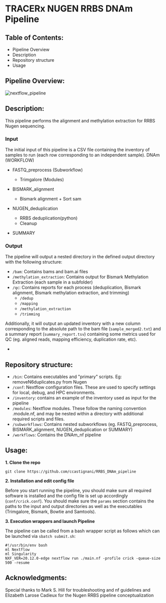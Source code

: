 #  TRACERx NUGEN RRBS DNAm Pipeline

## Table of Contents:
- Pipeline Overview
- Description
- Repository structure
- Usage
  
## Pipeline Overview:
![nextflow_pipeline](https://github.com/ccastignani/RRBS_DNAm_pipeline/assets/44896853/0285b6e7-bbc6-4856-876d-7b2b3c41a530)

## Description:
This pipeline performs the alignment and methylation extraction for RRBS Nugen sequencing. 

### Input

The initial input of this pipeline is a CSV file containing the inventory of samples to run (each row corresponding to an independent sample). 
DNAm (WORKFLOW)
- FASTQ_preprocess (Subworkflow)
    - Trimgalore (Modules)

- BISMARK_alignment 
    - Bismark alignment + Sort sam

- NUGEN_deduplication
    - RRBS deduplication(python)
    - Cleanup

- SUMMARY

### Output

The pipeline will output a nested directory in the defined output directory with the following structure:
- ``/bam``: Contains bams and bam.ai files
- ``/methylation_extraction``: Contains output for Bismark Methylation Extraction (each sample in a subfolder)
- ``/qc``: Contains reports for each process (deduplication, Bismark alignment, Bismark methylation extraction, and trimming)
  - ``/dedup``
  - ``/mapping``
  - ``/methylation_extraction``
  - ``/trimming``

Additionally, it will output an updated inventory with a new column corresponding to the absolute path to the bam file (``sample_merged2.txt``) and a summary report (``summary_report.tsv``) containing some metrics used for QC (eg. aligned reads, mapping efficiency, duplication rate, etc). 

- 
## Repository structure:

- ``/bin``: Contains executables and "primary" scripts. Eg: removeN6duplicates.py from Nugen
- ``/conf``: Nextflow configuration files. These are used to specify settings for local, debug, and HPC environments.
- ``/inventory``: contains an example of the inventory used as input for the pipeline
- ``/modules``: Nextflow modules. These follow the naming convention <name>.module.nf, and may be nested within a directory with additional required scripts and files.
- ``/subworkflows``: Contains nested subworkflows (eg. FASTQ_preprocess, BISMARK_alignment, NUGEN_deduplication or SUMMARY)
- ``/workflows``: Contains the DNAm_nf pipeline

## Usage:
**1. Clone the repo**

``git clone https://github.com/ccastignani/RRBS_DNAm_pipeline``

**2. Installation and edit config file**

Before you start running the pipeline, you should make sure all required software is installed and the config file is set up accordingly (``conf/crick.conf``). You should make sure the ``params`` section contains the paths to the input and output directories as well as the executables (Trimgalore, Bismark, Bowtie and Samtools).

**3. Execution wrappers and launch Pipeline**

The pipeline can be called from a bash wrapper script as follows which can be launched via `` sbatch submit.sh ``:

```
#!/usr/bin/env bash
ml Nextflow
ml Singularity
NXF_VER=20.12.0-edge nextflow run ./main.nf -profile crick -queue-size 500 -resume
```


## Acknowledgments:
Special thanks to Mark S. Hill for troubleshooting and nf guidelines and Elizabeth Larose Cadieux for the Nugen RRBS pipeline conceptualization

